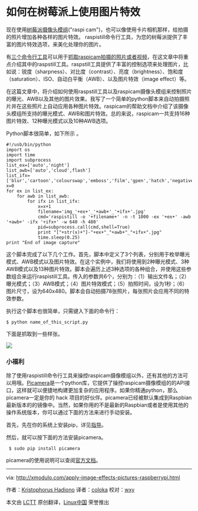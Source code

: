 如何在树莓派上使用图片特效
================================================================================
现在使用[树莓派摄像头模组][1]("raspi cam")，也可以像使用卡片相机那样，给拍摄的照片增加各种各样的图片特效。 raspistill命令行工具，为您的树莓派提供了丰富的图片特效选项，来美化处理你的图片。

有[三个命令行工具][2]可以用于[抓取raspicam拍摄的照片或者视频][3]，在这文章中将重点介绍其中的raspstill工具。raspstill工具提供了丰富的控制选项来处理图片，比如说：锐度（sharpness）、对比度（contrast）、亮度（brightness）、饱和度（saturation）、ISO、自动白平衡（AWB）、以及图片特效（image effect）等。

在这篇文章中，将介绍如何使用raspstill工具以及raspicam摄像头模组来控制照片的曝光、AWB以及其他的图片效果。我写了一个简单的python脚本来自动拍摄照片并在这些照片上自动应用各种图片特效。raspicam的帮助文档中介绍了该摄像头模组所支持的曝光模式、AWB和图片特效。总的来说，raspicam一共支持16种图片特效、12种曝光模式以及10种AWB选项。

Python脚本很简单，如下所示 。

    #!/usb/bin/python
    import os
    import time
    import subprocess
    list_ex=['auto','night']
    list_awb=['auto','cloud',flash']
    list_ifx=['blur','cartoon','colourswap','emboss','film','gpen','hatch','negative','oilpaint','posterise','sketch','solarise','watercolour']
    x=0
    for ex in list_ex:
        for awb in list_awb:
            for ifx in list_ifx:
                x=x+1
                filename='img_'+ex+'_'+awb+'_'+ifx+'.jpg'
                cmd='raspistill -o '+filename+' -n -t 1000 -ex '+ex+' -awb '+awb+' -ifx '+ifx+' -w 640 -h 480'
                pid=subprocess.call(cmd,shell=True)
                print "["+str(x)+"]-"+ex+"_"+awb+"_"+ifx+".jpg"
                time.sleep(0.25)
    print "End of image capture"


这个脚本完成了以下几个工作。首先，脚本中定义了3个列表，分别用于枚举曝光模式、AWB模式以及图片特效。在这个实例中，我们将使用到2种曝光模式、3种AWB模式以及13种图片特效。脚本会遍历上述3种选项的各种组合，并使用这些参数组合来运行raspistill工具。传入的参数共6个，分别为：（1）输出文件名；（2）曝光模式；（3）AWB模式；（4）图片特效模式；（5）拍照时间，设为1秒；（6）图片尺寸，设为640x480。脚本会自动拍摄78张照片，每张照片会应用不同的特效参数。

执行这个脚本也很简单，只需键入下面的命令行：

    $ python name_of_this_script.py 

下面是抓取到一些样张。

![](https://farm8.staticflickr.com/7483/16134215939_c93291158a_c.jpg)

### 小福利 ###

除了使用raspistill命令行工具来操控raspicam摄像模组以外，还有其他的方法可以用哦。[Picamera][4]是一个python库，它提供了操控raspicam摄像模组的的API接口，这样就可以便捷地构建更加复杂的应用程序。如果你精通python，那么picamera一定是你的 hack 项目的好伙伴。picamera已经被默认集成到Raspbian最新版本的的镜像中。当然，如果你用的不是最新的Raspbian或者是使用其他的操作系统版本，你可以通过下面的方法来进行手动安装。

首先，先在你的系统上安装pip，详见[指导][6]。

然后，就可以按下面的方法安装picamera。

     $ sudo pip install picamera 

picamera的使用说明可以查阅[官方文档][7]。

--------------------------------------------------------------------------------

via: http://xmodulo.com/apply-image-effects-pictures-raspberrypi.html

作者：[Kristophorus Hadiono][a]
译者：[coloka](https://github.com/coloka)
校对：[wxy](https://github.com/wxy)

本文由 [LCTT](https://github.com/LCTT/TranslateProject) 原创翻译，[Linux中国](http://linux.cn/) 荣誉推出

[a]:http://xmodulo.com/author/kristophorus
[1]:http://xmodulo.com/go/picam
[2]:http://www.raspberrypi.org/documentation/usage/camera/raspicam/
[3]:http://xmodulo.com/install-raspberry-pi-camera-board.html
[4]:https://pypi.python.org/pypi/picamera
[5]:http://xmodulo.com/go/raspberrypi
[6]:http://ask.xmodulo.com/install-pip-linux.html
[7]:http://picamera.readthedocs.org/